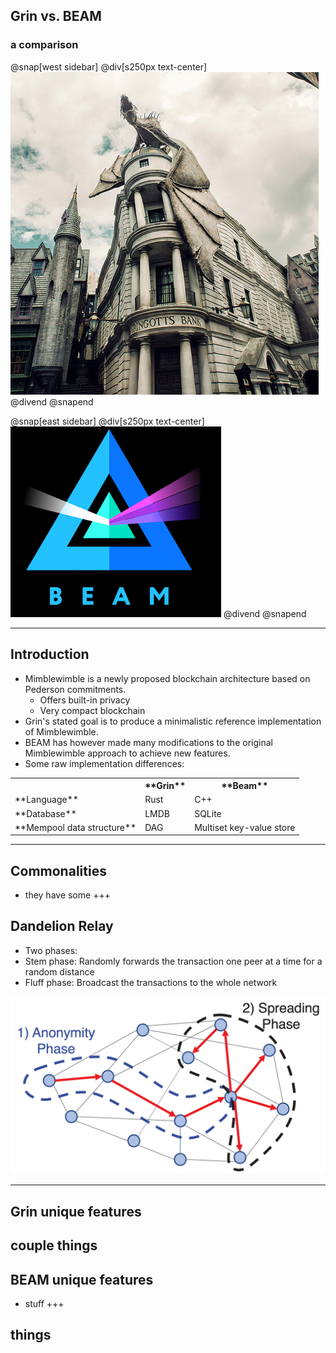 



## Grin vs. BEAM
### a comparison


@snap[west sidebar]
@div[s250px text-center]
![Gringots](https://github.com/tari-labs/tari-university/raw/grin-beam/src/protocols/grin-beam-comparison/sources/gringots.png)
@divend
@snapend


@snap[east sidebar]
@div[s250px text-center]
![BEAM](https://github.com/tari-labs/tari-university/raw/grin-beam/src/protocols/grin-beam-comparison/sources/beam.png)
@divend
@snapend

---
## Introduction

- Mimblewimble is a newly proposed blockchain architecture based on Pederson commitments.
    - Offers built-in privacy
    - Very compact blockchain   
- Grin's stated goal is to produce a minimalistic reference implementation of Mimblewimble.
- BEAM has however made many modifications to the original Mimblewimble approach to achieve new features.
- Some raw implementation differences:
<table>
  <tr>
    <th></th>
    <th>**Grin**</th>
    <th>**Beam**</th>
  </tr>
  <tr>
    <td>**Language**</td>
    <td>Rust</td>
    <td>C++</td>
  </tr>
  <tr>
    <td>**Database**</td>
    <td>LMDB</td>
    <td>SQLite</td>
  </tr>
  <tr>
    <td>**Mempool data structure**</td>
    <td>DAG</td>
    <td>Multiset key-value store</td>
  </tr>
</table>

---
## Commonalities
- they have some 
+++

## Dandelion Relay


- Two phases:
- Stem phase: Randomly forwards the transaction one peer at a time for a random distance
- Fluff phase: Broadcast the transactions to the whole network




![Dandelion Relay](https://github.com/tari-labs/tari-university/raw/grin-beam/src/protocols/grin-beam-comparison/sources/dandelion-stem-fluff.png)

---
## Grin unique features
couple things
---
## BEAM unique features
- stuff
+++
## things
